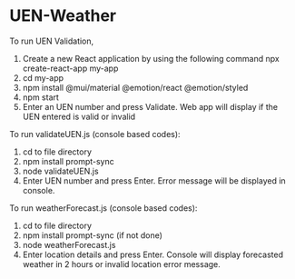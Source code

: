 # UEN-Weather
To run UEN Validation,
1. Create a new React application by using the following command
npx create-react-app my-app
2. cd my-app
3. npm install @mui/material @emotion/react @emotion/styled
4. npm start
5. Enter an UEN number and press Validate. Web app will display if the UEN entered is valid or invalid

To run validateUEN.js (console based codes):
1. cd to file directory
2. npm install prompt-sync
3. node validateUEN.js
4. Enter UEN number and press Enter. Error message will be displayed in console.

To run weatherForecast.js (console based codes):
1. cd to file directory
2. npm install prompt-sync (if not done)
3. node weatherForecast.js
4. Enter location details and press Enter. Console will display forecasted weather in 2 hours or invalid location error message. 
